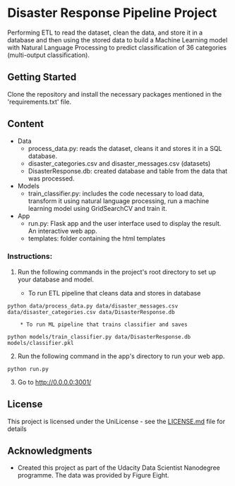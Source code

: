 # Disaster Response Pipeline Project
Performing ETL to read the dataset, clean the data, and store it in a database and then using the stored data to build a Machine Learning model with Natural Language Processing to predict classification of 36 categories (multi-output classification).

## Getting Started
Clone the repository and install the necessary packages mentioned in the 'requirements.txt' file.

## Content
* Data
	* process_data.py: reads the dataset, cleans it and stores it in a SQL database.
	* disaster_categories.csv and disaster_messages.csv (datasets)
	* DisasterResponse.db: created database and table from the data that was processed.
* Models
	* train_classifier.py: includes the code necessary to load data, transform it using natural language processing, run a machine learning model using GridSearchCV and train it.
* App
	* run.py: Flask app and the user interface used to display the result. An interactive web app.
	* templates: folder containing the html templates

### Instructions:
1. Run the following commands in the project's root directory to set up your database and model.

    * To run ETL pipeline that cleans data and stores in database

```
python data/process_data.py data/disaster_messages.csv data/disaster_categories.csv data/DisasterResponse.db
```

		* To run ML pipeline that trains classifier and saves

```
python models/train_classifier.py data/DisasterResponse.db models/classifier.pkl
```

2. Run the following command in the app's directory to run your web app.

```    
python run.py
```

3. Go to http://0.0.0.0:3001/

## License

This project is licensed under the UniLicense - see the [LICENSE.md](LICENSE.md) file for details

## Acknowledgments

* Created this project as part of the Udacity Data Scientist Nanodegree programme. The data was provided by Figure Eight.
